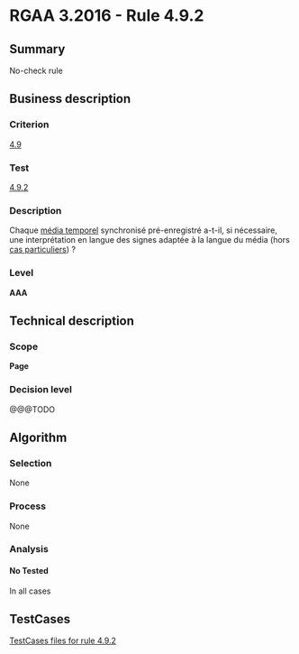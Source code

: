 # RGAA 3.2016 - Rule 4.9.2

## Summary
No-check rule


## Business description

### Criterion
[4.9](http://references.modernisation.gouv.fr/rgaa-accessibilite/criteres.html#crit-4-9)

### Test
[4.9.2](http://references.modernisation.gouv.fr/rgaa-accessibilite/criteres.html#test-4-9-2)

### Description
<div lang="fr">Chaque <a href="http://references.modernisation.gouv.fr/rgaa-accessibilite/glossaire.html#mdia-temporel-type-son-vido-et-synchronis">m&#xE9;dia temporel</a> synchronis&#xE9; pr&#xE9;-enregistr&#xE9; a-t-il, si n&#xE9;cessaire, une interpr&#xE9;tation en langue des signes adapt&#xE9;e &#xE0; la langue du m&#xE9;dia (hors <a href="http://references.modernisation.gouv.fr/rgaa-accessibilite/cas-particuliers.html#cp-4-1,4-2,4-3,4-5,4-7,4-9,4-11,4-13" title="Cas particuliers pour le crit&#xE8;re 4.9">cas particuliers</a>)&nbsp;?</div>

### Level
**AAA**


## Technical description

### Scope
**Page**

### Decision level
@@@TODO


## Algorithm

### Selection
None

### Process
None

### Analysis

#### No Tested
In all cases


##  TestCases

[TestCases files for rule 4.9.2](https://github.com/Asqatasun/Asqatasun/tree/develop/rules/rules-rgaa3.2016/src/test/resources/testcases/rgaa32016/Rgaa32016Rule040902/)


